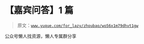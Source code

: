 # 【嘉宾问答】1 篇

> 原文：[`www.yuque.com/for_lazy/zhoubao/wo56x1m79dhvt1gw`](https://www.yuque.com/for_lazy/zhoubao/wo56x1m79dhvt1gw)

公众号懒人找资源，懒人专属群分享